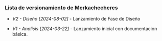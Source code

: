 ### Lista de versionamiento de Merkachecheres

- *V2 - Diseño [2024-08-02]* - Lanzamiento de Fase de Diseño

- *V1 - Analisis [2024-03-22]* - Lanzamiento inicial con documentacion básica.